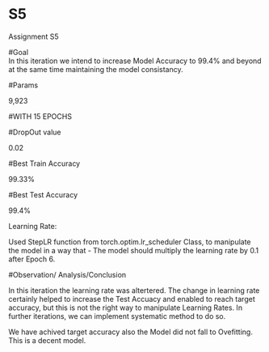 # S5
Assignment S5


#Goal	
In this iteration we intend to increase Model Accuracy to 99.4% and beyond at the same time maintaining the model consistancy.

#Params	

9,923

#WITH 15 EPOCHS

#DropOut value

0.02

#Best Train Accuracy	

99.33%

#Best Test Accuracy	

99.4%

Learning Rate:

Used StepLR function from torch.optim.lr_scheduler Class, to manipulate the model in a way that - The model should multiply the learning 
rate by 0.1 after Epoch 6.


#Observation/ Analysis/Conclusion	

In this iteration the learning rate was altertered. The change in learning rate certainly helped to increase the Test Accuacy and enabled to 
reach target accuracy, but this is not the right way to manipulate Learning Rates.
In further iterations, we can implement systematic method to do so.

We have achived target accuracy also the Model did not fall to Ovefitting.
This is a decent model.
